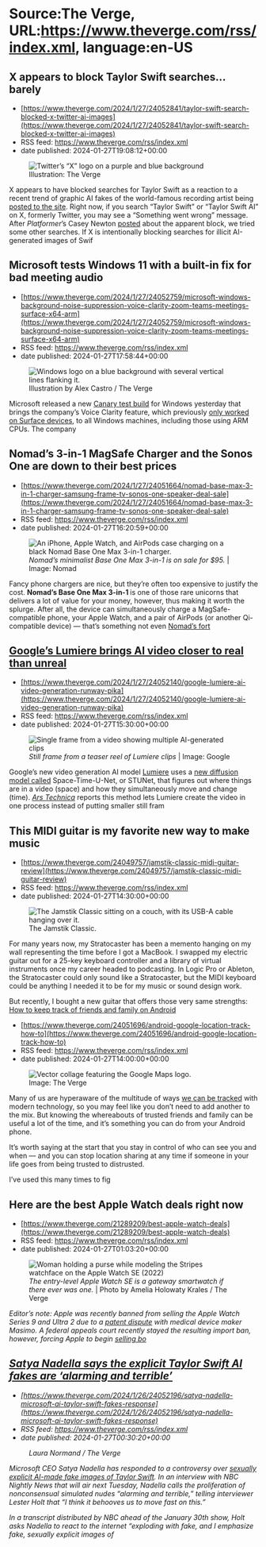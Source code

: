 # Source:The Verge, URL:https://www.theverge.com/rss/index.xml, language:en-US

## X appears to block Taylor Swift searches... barely
 - [https://www.theverge.com/2024/1/27/24052841/taylor-swift-search-blocked-x-twitter-ai-images](https://www.theverge.com/2024/1/27/24052841/taylor-swift-search-blocked-x-twitter-ai-images)
 - RSS feed: https://www.theverge.com/rss/index.xml
 - date published: 2024-01-27T19:08:12+00:00

<figure>
      <img alt="Twitter’s “X” logo on a purple and blue background" src="https://cdn.vox-cdn.com/thumbor/DIUy-hfFwSShVZfNaTk9KYQjDcE=/1x0:3001x2000/1310x873/cdn.vox-cdn.com/uploads/chorus_image/image/73090220/STK160_X_Twitter_0010.0.jpg" />
        <figcaption>Illustration: The Verge</figcaption>
    </figure>

  <p id="O9u52W">X appears to have blocked searches for Taylor Swift as a reaction to a recent trend of graphic AI fakes of the world-famous recording artist being <a href="https://www.theverge.com/2024/1/25/24050334/x-twitter-taylor-swift-ai-fake-images-trending">posted to the site</a>. Right now, if you search “Taylor Swift” or “Taylor Swift AI” on X, formerly Twitter, you may see a “Something went wrong” message. After <em>Platformer</em>’s Casey Newton <a href="https://www.threads.net/@crumbler/post/C2nOH02PUuM">posted</a> about the apparent block, we tried some other searches. If X is intentionally blocking searches for illicit AI-generated images of Swif

## Microsoft tests Windows 11 with a built-in fix for bad meeting audio
 - [https://www.theverge.com/2024/1/27/24052759/microsoft-windows-background-noise-suppression-voice-clarity-zoom-teams-meetings-surface-x64-arm](https://www.theverge.com/2024/1/27/24052759/microsoft-windows-background-noise-suppression-voice-clarity-zoom-teams-meetings-surface-x64-arm)
 - RSS feed: https://www.theverge.com/rss/index.xml
 - date published: 2024-01-27T17:58:44+00:00

<figure>
      <img alt="Windows logo on a blue background with several vertical lines flanking it." src="https://cdn.vox-cdn.com/thumbor/14TS8UXT6WOexzKPwRBiqvtsJ_Q=/0x0:2040x1360/1310x873/cdn.vox-cdn.com/uploads/chorus_image/image/73090040/acastro_180504_1777_microsoft_0002.0.jpg" />
        <figcaption>Illustration by Alex Castro / The Verge</figcaption>
    </figure>

  <p id="i6HPMP">Microsoft released a new <a href="https://click.linksynergy.com/deeplink?id=nOD%2FrLJHOac&amp;mid=24542&amp;u1=verge&amp;murl=https%3A%2F%2Fwww.microsoft.com%2Fen-us%2Fsoftware-download%2Fwindowsinsiderpreviewiso" rel="sponsored nofollow noopener" target="_blank">Canary test build</a> for Windows yesterday that brings the company’s Voice Clarity feature, which previously <a href="https://www.theverge.com/2022/4/5/23011228/microsoft-windows-11-eye-contact-automatic-framing-background-blur">only worked on Surface devices</a>, to all Windows machines, including those using ARM CPUs. The company

## Nomad’s 3-in-1 MagSafe Charger and the Sonos One are down to their best prices
 - [https://www.theverge.com/2024/1/27/24051664/nomad-base-max-3-in-1-charger-samsung-frame-tv-sonos-one-speaker-deal-sale](https://www.theverge.com/2024/1/27/24051664/nomad-base-max-3-in-1-charger-samsung-frame-tv-sonos-one-speaker-deal-sale)
 - RSS feed: https://www.theverge.com/rss/index.xml
 - date published: 2024-01-27T16:20:59+00:00

<figure>
      <img alt="An iPhone, Apple Watch, and AirPods case charging on a black Nomad Base One Max 3-in-1 charger." src="https://cdn.vox-cdn.com/thumbor/Ot5VNccK5hZ6Zd9U-j2sfqK-ReI=/1205x833:5001x3364/1310x873/cdn.vox-cdn.com/uploads/chorus_image/image/73089864/Nomad_BaseOneMax_07.0.jpg" />
        <figcaption><em>Nomad’s minimalist Base One Max 3-in-1 is on sale for $95.</em> | Image: Nomad</figcaption>
    </figure>

  <p id="Zc2KPX">Fancy phone chargers are nice, but they’re often too expensive to justify the cost. <strong>Nomad’s Base One Max 3-in-1 </strong>is one of those rare unicorns that delivers a lot of value for your money, however, thus making it worth the splurge. After all, the device can simultaneously charge a MagSafe-compatible phone, your Apple Watch, and a pair of AirPods (or another Qi-compatible device) — that’s something not even <a href="https://www.theverge.com/2023/12/20/24009185/nomad-stand-qi2-wireless-charger-price-fast-magsafe">Nomad’s fort

## Google’s Lumiere brings AI video closer to real than unreal
 - [https://www.theverge.com/2024/1/27/24052140/google-lumiere-ai-video-generation-runway-pika](https://www.theverge.com/2024/1/27/24052140/google-lumiere-ai-video-generation-runway-pika)
 - RSS feed: https://www.theverge.com/rss/index.xml
 - date published: 2024-01-27T15:30:00+00:00

<figure>
      <img alt="Single frame from a video showing multiple AI-generated clips" src="https://cdn.vox-cdn.com/thumbor/eueCMhjgVlkUj2t7Ya_obeDCwfc=/150x0:1770x1080/1310x873/cdn.vox-cdn.com/uploads/chorus_image/image/73089772/videoframe_42397.0.png" />
        <figcaption><em>Still frame from a teaser reel of Lumiere clips</em> | Image: Google</figcaption>
    </figure>

  <p id="067MSJ">Google’s new video generation AI model <a href="https://lumiere-video.github.io/">Lumiere</a> uses a <a href="https://arxiv.org/abs/2401.12945">new diffusion model called</a> Space-Time-U-Net, or STUNet, that figures out where things are in a video (space) and how they simultaneously move and change (time). <a href="https://arstechnica.com/information-technology/2024/01/googles-latest-ai-video-generator-renders-implausible-situations-for-cute-animals/"><em>Ars Technica</em></a><em> </em>reports this method lets Lumiere create the video in one process instead of putting smaller still fram

## This MIDI guitar is my favorite new way to make music
 - [https://www.theverge.com/24049757/jamstik-classic-midi-guitar-review](https://www.theverge.com/24049757/jamstik-classic-midi-guitar-review)
 - RSS feed: https://www.theverge.com/rss/index.xml
 - date published: 2024-01-27T14:30:00+00:00

<figure>
      <img alt="The Jamstik Classic sitting on a couch, with its USB-A cable hanging over it." src="https://cdn.vox-cdn.com/thumbor/7DYfS-GrrZEyWuKx9Ko-sifZrjg=/0x2:2048x1367/1310x873/cdn.vox-cdn.com/uploads/chorus_image/image/73089640/246988_Jamstik_Classic_review_AMarino_001.0.jpg" />
        <figcaption>The Jamstik Classic.</figcaption>
    </figure>

  <p id="tPGAnH">For many years now, my Stratocaster has been a memento hanging on my wall representing the time before I got a MacBook. I swapped my electric guitar out for a 25-key keyboard controller and a library of virtual instruments once my career headed to podcasting. In Logic Pro or Ableton, the Stratocaster could only sound like a Stratocaster, but the MIDI keyboard could be anything I needed it to be for my music or sound design work.</p>
<p id="HjNGmi">But recently, I bought a new guitar that offers those very same strengths: <a href="https://go.redirectingat.com?id=66960X1514734&amp;xs=1&amp;url=https%3A

## How to keep track of friends and family on Android
 - [https://www.theverge.com/24051696/android-google-location-track-how-to](https://www.theverge.com/24051696/android-google-location-track-how-to)
 - RSS feed: https://www.theverge.com/rss/index.xml
 - date published: 2024-01-27T14:00:00+00:00

<figure>
      <img alt="Vector collage featuring the Google Maps logo." src="https://cdn.vox-cdn.com/thumbor/hnEXYMj3UDZHY68hgk59EDQkiCc=/0x0:3000x2000/1310x873/cdn.vox-cdn.com/uploads/chorus_image/image/73089581/HT012_Google_Maps.0.png" />
        <figcaption>Image: The Verge</figcaption>
    </figure>

  <p id="bx7xBq">Many of us are hyperaware of the multitude of ways <a href="https://www.theverge.com/21401280/android-101-location-tracking-history-stop-how-to">we can be tracked</a> with modern technology, so you may feel like you don’t need to add another to the mix. But knowing the whereabouts of trusted friends and family can be useful a lot of the time, and it’s something you can do from your Android phone.</p>
<p id="dfI4cZ">It’s worth saying at the start that you stay in control of who can see you and when — and you can stop location sharing at any time if someone in your life goes from being trusted to distrusted. </p>
<p id="om6Prv">I’ve used this many times to fig

## Here are the best Apple Watch deals right now
 - [https://www.theverge.com/21289209/best-apple-watch-deals](https://www.theverge.com/21289209/best-apple-watch-deals)
 - RSS feed: https://www.theverge.com/rss/index.xml
 - date published: 2024-01-27T01:03:20+00:00

<figure>
      <img alt="Woman holding a purse while modeling the Stripes watchface on the Apple Watch SE (2022)" src="https://cdn.vox-cdn.com/thumbor/0HWF-qObVE-YjFHAlIeCdaLu2kQ=/0x0:2040x1360/1310x873/cdn.vox-cdn.com/uploads/chorus_image/image/66976955/226292_Apple_Watch_SE_PHO_akrales_0047.34.jpg" />
        <figcaption><em>The entry-level Apple Watch SE is a gateway smartwatch if there ever was one.</em> | Photo by Amelia Holowaty Krales / The Verge</figcaption>
    </figure>

  <p id="iTARMr"><em>Editor’s note: Apple was recently banned from selling the Apple Watch Series 9 and Ultra 2 due to a </em><a href="https://www.theverge.com/24006607/apple-watch-series-9-ultra-2-itc-import-ban"><em>patent dispute</em></a><em> with medical device maker Masimo. A federal appeals court recently stayed the resulting import ban, however, forcing Apple to begin </em><a href="https://www.theverge.com/2024/1/17/24042395/apple-watch-ultra-2-series-9-ban-blood-oxygen-stores"><em>selling bo

## Satya Nadella says the explicit Taylor Swift AI fakes are ‘alarming and terrible’
 - [https://www.theverge.com/2024/1/26/24052196/satya-nadella-microsoft-ai-taylor-swift-fakes-response](https://www.theverge.com/2024/1/26/24052196/satya-nadella-microsoft-ai-taylor-swift-fakes-response)
 - RSS feed: https://www.theverge.com/rss/index.xml
 - date published: 2024-01-27T00:30:20+00:00

<figure>
      <img alt="" src="https://cdn.vox-cdn.com/thumbor/IN5BHa8egd8-HofHt96iSpbyt9c=/0x0:2040x1360/1310x873/cdn.vox-cdn.com/uploads/chorus_image/image/73088773/VRG_Illo_STK178_L_Normand_SatyaNadella_Neutral.0.jpg" />
        <figcaption>Laura Normand / The Verge</figcaption>
    </figure>

  <p id="2LeYqh">Microsoft CEO Satya Nadella has responded to a controversy over <a href="https://www.theverge.com/2024/1/25/24050334/x-twitter-taylor-swift-ai-fake-images-trending">sexually explicit AI-made fake images of Taylor Swift</a>. In an interview with <em>NBC Nightly News </em>that will air next Tuesday, Nadella calls the proliferation of nonconsensual simulated nudes “alarming and terrible,” telling interviewer Lester Holt that “I think it behooves us to move fast on this.”</p>
<p id="RTtyrn">In a transcript distributed by NBC ahead of the January 30th show, Holt asks Nadella to react to the internet “exploding with fake, and I emphasize fake, sexually explicit images of 

